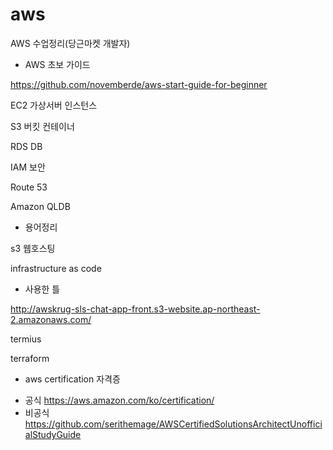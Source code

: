# aws

AWS 수업정리(당근마켓 개발자)


* AWS 초보 가이드

https://github.com/novemberde/aws-start-guide-for-beginner

EC2   가상서버 인스턴스

S3    버킷 컨테이너

RDS   DB

IAM   보안

Route 53

Amazon QLDB


* 용어정리

s3 웹호스팅

infrastructure as code


* 사용한 틀

http://awskrug-sls-chat-app-front.s3-website.ap-northeast-2.amazonaws.com/

termius

terraform

* aws certification 자격증

- 공식
https://aws.amazon.com/ko/certification/
- 비공식
https://github.com/serithemage/AWSCertifiedSolutionsArchitectUnofficialStudyGuide
